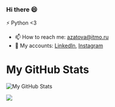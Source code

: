 ### Hi there 😄
⚡ Python <3

- 📫 How to reach me: azatova@itmo.ru
- 👯 My accounts: [LinkedIn](www.linkedin.com/in/gulshad-azatova-bd1808), [Instagram](https://www.instagram.com/ztvgzh?igsh=ZmN0bGlkeXhvNTly&utm_source=qr)

<!--
**ztvgzh/ztvgzh** is a ✨ _special_ ✨ repository because its `README.md` (this file) appears on your GitHub profile.

Here are some ideas to get you started:

- 🔭 I’m currently working on ...
- 🌱 I’m currently learning ...
- 👯 I’m looking to collaborate on ...
- 🤔 I’m looking for help with ...
- 💬 Ask me about ...
- 📫 How to reach me: ...
- 😄 Pronouns: ...
- ⚡ Fun fact: ...
-->
# My GitHub Stats

![My GitHub Stats](https://github-readme-stats.vercel.app/api?username=ztvgzh&show_icons=true&theme=blue-green&count_private=true&include_all_commits=true&border_color=001F1E&text_color=09d672&icon_color=00C2C2&title_color=00F1E9&custom_title=My%20Stats)

![](https://komarev.com/ghpvc/?username=ztvgzh&label=Views&color=116262)
